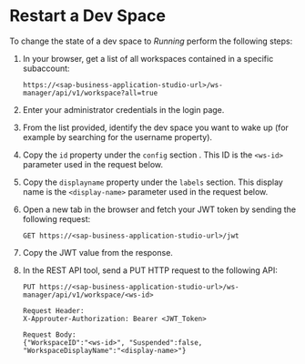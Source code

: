 <!-- loio1f5458361583460b83eb0e208b89b0ed -->

# Restart a Dev Space

To change the state of a dev space to *Running* perform the following steps:

1.  In your browser, get a list of all workspaces contained in a specific subaccount:

    ```
    https://<sap-business-application-studio-url>/ws-manager/api/v1/workspace?all=true
    ```

2.  Enter your administrator credentials in the login page.
3.  From the list provided, identify the dev space you want to wake up \(for example by searching for the username property\).
4.  Copy the `id` property under the `config` section . This ID is the `<ws-id>` parameter used in the request below.
5.  Copy the `displayname` property under the `labels` section. This display name is the `<display-name>` parameter used in the request below.
6.  Open a new tab in the browser and fetch your JWT token by sending the following request:

    ```
    GET https://<sap-business-application-studio-url>/jwt
    
    ```

7.  Copy the JWT value from the response.
8.  In the REST API tool, send a PUT HTTP request to the following API:

    ```
    PUT https://<sap-business-application-studio-url>/ws-manager/api/v1/workspace/<ws-id>
    
    Request Header:
    X-Approuter-Authorization: Bearer <JWT_Token>
    
    Request Body:
    {"WorkspaceID":"<ws-id>", "Suspended":false, "WorkspaceDisplayName":"<display-name>"}
    ```


